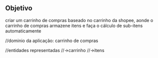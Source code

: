## Objetivo
criar um carrinho de compras baseado no carrinho da shopee, aonde o carrinho de compras armazene itens e faça o cálculo de sub-itens automaticamente

//dominio da aplicação: carrinho de compras

//entidades representadas
//->carrinho
//->itens
